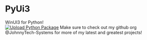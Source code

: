# PyUi3
WinUI3 for Python!
<br>
[![Upload Python Package](https://github.com/jhi2/PyUi3/actions/workflows/python-publish.yml/badge.svg)](https://github.com/jhi2/PyUi3/actions/workflows/python-publish.yml)
Make sure to check out my github org @JohnnyTech-Systems for more of my latest and greatest projects!
